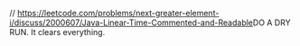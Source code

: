 // https://leetcode.com/problems/next-greater-element-i/discuss/2000607/Java-Linear-Time-Commented-and-Readable
​
DO A DRY RUN.
It clears everything.